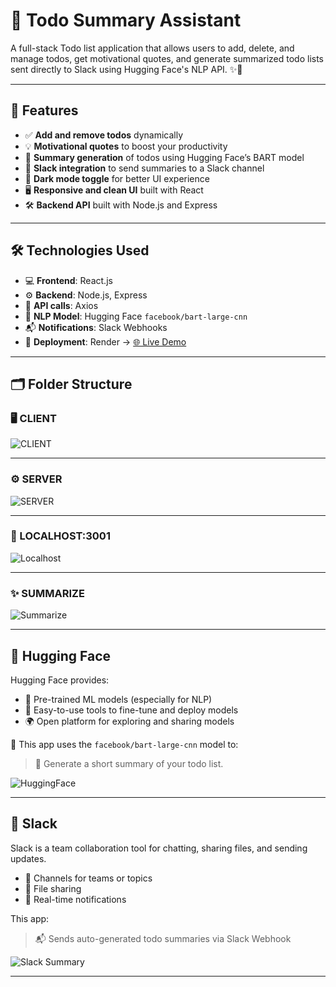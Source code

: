 # 📝 Todo Summary Assistant

A full-stack Todo list application that allows users to add, delete, and manage todos, get motivational quotes, and generate summarized todo lists sent directly to Slack using Hugging Face's NLP API. ✨🚀

---

## 🌟 Features

- ✅ **Add and remove todos** dynamically  
- 💡 **Motivational quotes** to boost your productivity  
- 🧠 **Summary generation** of todos using Hugging Face’s BART model  
- 📩 **Slack integration** to send summaries to a Slack channel  
- 🌙 **Dark mode toggle** for better UI experience  
- 🖥️ **Responsive and clean UI** built with React  
- 🛠️ **Backend API** built with Node.js and Express  

---

## 🛠️ Technologies Used

- 💻 **Frontend**: React.js  
- ⚙️ **Backend**: Node.js, Express  
- 🔗 **API calls**: Axios  
- 🧠 **NLP Model**: Hugging Face `facebook/bart-large-cnn`  
- 📬 **Notifications**: Slack Webhooks  
- 🚀 **Deployment**: Render → [🌐 Live Demo](https://todo-summary-assistant-y2vw.onrender.com)

---

## 🗂️ Folder Structure

### 🖥️ CLIENT

![CLIENT](https://github.com/user-attachments/assets/caaed60b-d484-41da-b635-d3db49a1d2d3)

---

### ⚙️ SERVER

![SERVER](https://github.com/user-attachments/assets/4d4c0cdc-9c61-4cc6-a75b-37db8a1bbe00)

---

### 📍 LOCALHOST:3001

![Localhost](https://github.com/user-attachments/assets/985d4e8d-1506-41d1-9ecc-f27d960eb308)

---

### ✨ SUMMARIZE

![Summarize](https://github.com/user-attachments/assets/f3615529-6bb7-4318-b819-6bd799947d1e)

---

## 🤖 Hugging Face

Hugging Face provides:

- 🤖 Pre-trained ML models (especially for NLP)
- 🧰 Easy-to-use tools to fine-tune and deploy models
- 🌍 Open platform for exploring and sharing models

📌 This app uses the `facebook/bart-large-cnn` model to:
> 🧠 Generate a short summary of your todo list.

![HuggingFace](https://github.com/user-attachments/assets/455e792c-12d5-4b91-a4a5-af661a7d1d71)

---

## 💬 Slack

Slack is a team collaboration tool for chatting, sharing files, and sending updates.

- 🧵 Channels for teams or topics  
- 📂 File sharing  
- 🔔 Real-time notifications

This app:
> 📬 Sends auto-generated todo summaries via Slack Webhook

![Slack Summary](https://github.com/user-attachments/assets/fffb932c-915d-4c76-9cdc-368962c93710)

---


